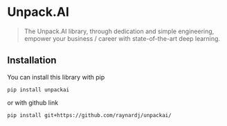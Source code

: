 # Unpack.AI
> The Unpack.AI library, through dedication and simple engineering, empower your business / career with state-of-the-art deep learning.


## Installation


You can install this library with pip
```
pip install unpackai
```

or with github link
```shell
pip install git+https://github.com/raynardj/unpackai/
```
